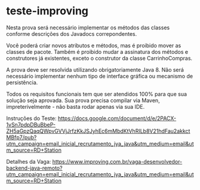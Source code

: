 # teste-improving

Nesta prova será necessário implementar os métodos das classes conforme descrições dos Javadocs correpondentes.

Você poderá criar novos atributos e métodos, mas é proibido mover as classes de pacote. Também é proibido mudar a assinatura dos métodos e construtores já existentes, exceto o construtor da classe CarrinhoCompras.

A prova deve ser resolvida utilizando obrigatoriamente Java 8. Não será necessário implementar nenhum tipo de interface gráfica ou mecanismo de persistência.

Todos os requisitos funcionais tem que ser atendidos 100% para que sua solução seja aprovada. Sua prova precisa compilar via Maven, impreterivelmente - não basta rodar apenas via sua IDE.

Instruções do Teste: https://docs.google.com/document/d/e/2PACX-1vSn7pdpDBuBbeP-ZH5aGpzQaqQWpvGVVjJrfzKkJSJyhEc6mMbdKtVhRILb8V21hdFau2akkctMBfp7/pub?utm_campaign=email_inicial_recrutamento_jya_java&utm_medium=email&utm_source=RD+Station

Detalhes da Vaga:
https://www.improving.com.br/vaga-desenvolvedor-backend-java-remoto?utm_campaign=email_inicial_recrutamento_jya_java&utm_medium=email&utm_source=RD+Station